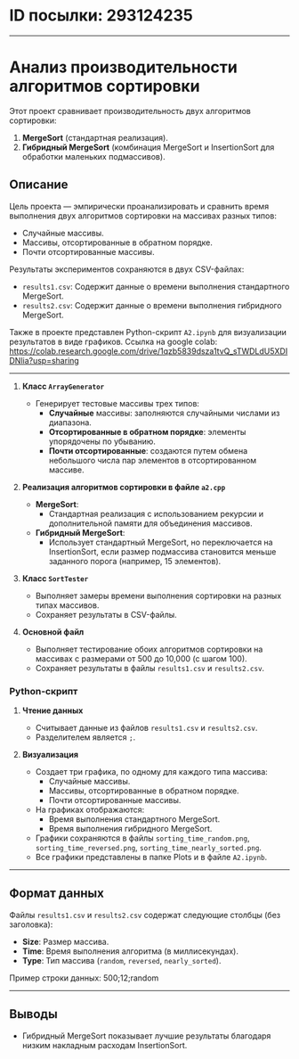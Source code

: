 # ID посылки: 293124235

---

# Анализ производительности алгоритмов сортировки

Этот проект сравнивает производительность двух алгоритмов сортировки:
1. **MergeSort** (стандартная реализация).
2. **Гибридный MergeSort** (комбинация MergeSort и InsertionSort для обработки маленьких подмассивов).

## Описание

Цель проекта — эмпирически проанализировать и сравнить время выполнения двух алгоритмов сортировки на массивах разных типов:
- Случайные массивы.
- Массивы, отсортированные в обратном порядке.
- Почти отсортированные массивы.

Результаты экспериментов сохраняются в двух CSV-файлах:
- `results1.csv`: Содержит данные о времени выполнения стандартного MergeSort.
- `results2.csv`: Содержит данные о времени выполнения гибридного MergeSort.

Также в проекте представлен Python-скрипт `A2.ipynb` для визуализации результатов в виде графиков.
Ссылка на google colab: https://colab.research.google.com/drive/1qzb5839dsza1tvQ_sTWDLdU5XDIDNlia?usp=sharing

---

1. **Класс `ArrayGenerator`**
   - Генерирует тестовые массивы трех типов:
     - **Случайные** массивы: заполняются случайными числами из диапазона.
     - **Отсортированные в обратном порядке**: элементы упорядочены по убыванию.
     - **Почти отсортированные**: создаются путем обмена небольшого числа пар элементов в отсортированном массиве.

2. **Реализация алгоритмов сортировки в файле `a2.cpp`**
   - **MergeSort**:
     - Стандартная реализация с использованием рекурсии и дополнительной памяти для объединения массивов.
   - **Гибридный MergeSort**:
     - Использует стандартный MergeSort, но переключается на InsertionSort, если размер подмассива становится меньше заданного порога (например, 15 элементов).

3. **Класс `SortTester`**
   - Выполняет замеры времени выполнения сортировки на разных типах массивов.
   - Сохраняет результаты в CSV-файлы.

4. **Основной файл**
   - Выполняет тестирование обоих алгоритмов сортировки на массивах с размерами от 500 до 10,000 (с шагом 100).
   - Сохраняет результаты в файлы `results1.csv` и `results2.csv`.

### Python-скрипт
1. **Чтение данных**
   - Считывает данные из файлов `results1.csv` и `results2.csv`.
   - Разделителем является `;`.

2. **Визуализация**
   - Создает три графика, по одному для каждого типа массива:
     - Случайные массивы.
     - Массивы, отсортированные в обратном порядке.
     - Почти отсортированные массивы.
   - На графиках отображаются:
     - Время выполнения стандартного MergeSort.
     - Время выполнения гибридного MergeSort.
   - Графики сохраняются в файлы `sorting_time_random.png`, `sorting_time_reversed.png`, `sorting_time_nearly_sorted.png`.
   - Все графики представлены в папке Plots и в файле `A2.ipynb`.

---

## Формат данных

Файлы `results1.csv` и `results2.csv` содержат следующие столбцы (без заголовка):
- **Size**: Размер массива.
- **Time**: Время выполнения алгоритма (в миллисекундах).
- **Type**: Тип массива (`random`, `reversed`, `nearly_sorted`).

Пример строки данных: 500;12;random

---

## Выводы

- Гибридный MergeSort показывает лучшие результаты благодаря низким накладным расходам InsertionSort.
